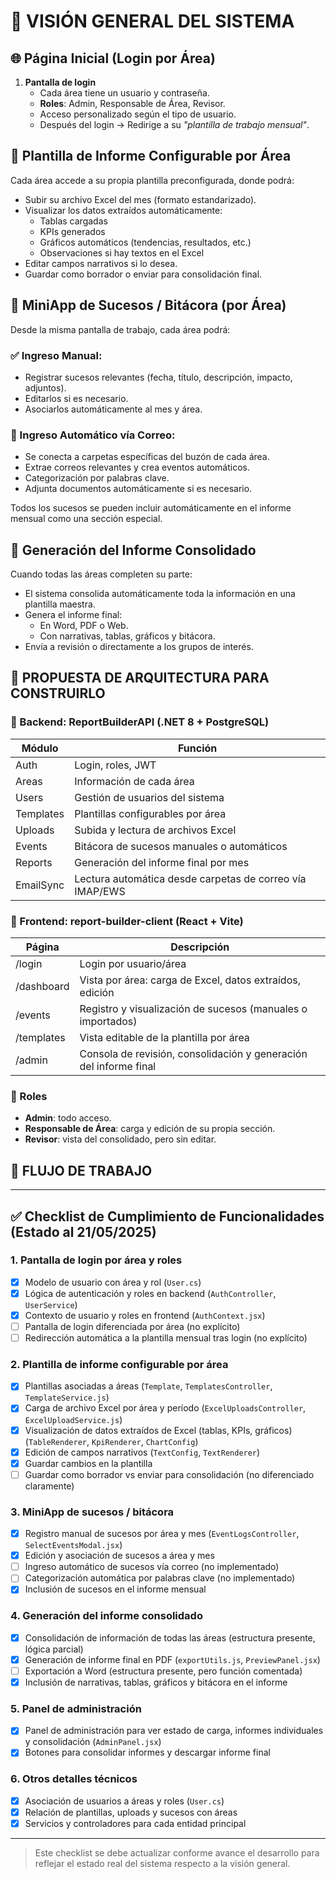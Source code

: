 # 🧠 VISIÓN GENERAL DEL SISTEMA

## 🌐 Página Inicial (Login por Área)

1. **Pantalla de login**
   - Cada área tiene un usuario y contraseña.
   - **Roles**: Admin, Responsable de Área, Revisor.
   - Acceso personalizado según el tipo de usuario.
   - Después del login → Redirige a su _"plantilla de trabajo mensual"_.

## 📄 Plantilla de Informe Configurable por Área

Cada área accede a su propia plantilla preconfigurada, donde podrá:

- Subir su archivo Excel del mes (formato estandarizado).
- Visualizar los datos extraídos automáticamente:
  - Tablas cargadas
  - KPIs generados
  - Gráficos automáticos (tendencias, resultados, etc.)
  - Observaciones si hay textos en el Excel
- Editar campos narrativos si lo desea.
- Guardar como borrador o enviar para consolidación final.

## 📩 MiniApp de Sucesos / Bitácora (por Área)

Desde la misma pantalla de trabajo, cada área podrá:

### ✅ Ingreso Manual:

- Registrar sucesos relevantes (fecha, título, descripción, impacto, adjuntos).
- Editarlos si es necesario.
- Asociarlos automáticamente al mes y área.

### 🤖 Ingreso Automático vía Correo:

- Se conecta a carpetas específicas del buzón de cada área.
- Extrae correos relevantes y crea eventos automáticos.
- Categorización por palabras clave.
- Adjunta documentos automáticamente si es necesario.

Todos los sucesos se pueden incluir automáticamente en el informe mensual como una sección especial.

## 🧾 Generación del Informe Consolidado

Cuando todas las áreas completen su parte:

- El sistema consolida automáticamente toda la información en una plantilla maestra.
- Genera el informe final:
  - En Word, PDF o Web.
  - Con narrativas, tablas, gráficos y bitácora.
- Envía a revisión o directamente a los grupos de interés.

## 🧩 PROPUESTA DE ARQUITECTURA PARA CONSTRUIRLO

### 🧱 Backend: ReportBuilderAPI (.NET 8 + PostgreSQL)

| Módulo    | Función                                                  |
| --------- | -------------------------------------------------------- |
| Auth      | Login, roles, JWT                                        |
| Areas     | Información de cada área                                 |
| Users     | Gestión de usuarios del sistema                          |
| Templates | Plantillas configurables por área                        |
| Uploads   | Subida y lectura de archivos Excel                       |
| Events    | Bitácora de sucesos manuales o automáticos               |
| Reports   | Generación del informe final por mes                     |
| EmailSync | Lectura automática desde carpetas de correo vía IMAP/EWS |

### 🎨 Frontend: report-builder-client (React + Vite)

| Página     | Descripción                                                       |
| ---------- | ----------------------------------------------------------------- |
| /login     | Login por usuario/área                                            |
| /dashboard | Vista por área: carga de Excel, datos extraídos, edición          |
| /events    | Registro y visualización de sucesos (manuales o importados)       |
| /templates | Vista editable de la plantilla por área                           |
| /admin     | Consola de revisión, consolidación y generación del informe final |

### 🔐 Roles

- **Admin**: todo acceso.
- **Responsable de Área**: carga y edición de su propia sección.
- **Revisor**: vista del consolidado, pero sin editar.

## 🧭 FLUJO DE TRABAJO

---

## ✅ Checklist de Cumplimiento de Funcionalidades (Estado al 21/05/2025)

### 1. Pantalla de login por área y roles
- [x] Modelo de usuario con área y rol (`User.cs`)
- [x] Lógica de autenticación y roles en backend (`AuthController`, `UserService`)
- [x] Contexto de usuario y roles en frontend (`AuthContext.jsx`)
- [ ] Pantalla de login diferenciada por área (no explícito)
- [ ] Redirección automática a la plantilla mensual tras login (no explícito)

### 2. Plantilla de informe configurable por área
- [x] Plantillas asociadas a áreas (`Template`, `TemplatesController`, `TemplateService.js`)
- [x] Carga de archivo Excel por área y período (`ExcelUploadsController`, `ExcelUploadService.js`)
- [x] Visualización de datos extraídos de Excel (tablas, KPIs, gráficos) (`TableRenderer`, `KpiRenderer`, `ChartConfig`)
- [x] Edición de campos narrativos (`TextConfig`, `TextRenderer`)
- [x] Guardar cambios en la plantilla
- [ ] Guardar como borrador vs enviar para consolidación (no diferenciado claramente)

### 3. MiniApp de sucesos / bitácora
- [x] Registro manual de sucesos por área y mes (`EventLogsController`, `SelectEventsModal.jsx`)
- [x] Edición y asociación de sucesos a área y mes
- [ ] Ingreso automático de sucesos vía correo (no implementado)
- [ ] Categorización automática por palabras clave (no implementado)
- [x] Inclusión de sucesos en el informe mensual

### 4. Generación del informe consolidado
- [x] Consolidación de información de todas las áreas (estructura presente, lógica parcial)
- [x] Generación de informe final en PDF (`exportUtils.js`, `PreviewPanel.jsx`)
- [ ] Exportación a Word (estructura presente, pero función comentada)
- [x] Inclusión de narrativas, tablas, gráficos y bitácora en el informe

### 5. Panel de administración
- [x] Panel de administración para ver estado de carga, informes individuales y consolidación (`AdminPanel.jsx`)
- [x] Botones para consolidar informes y descargar informe final

### 6. Otros detalles técnicos
- [x] Asociación de usuarios a áreas y roles (`User.cs`)
- [x] Relación de plantillas, uploads y sucesos con áreas
- [x] Servicios y controladores para cada entidad principal

---

> Este checklist se debe actualizar conforme avance el desarrollo para reflejar el estado real del sistema respecto a la visión general.
